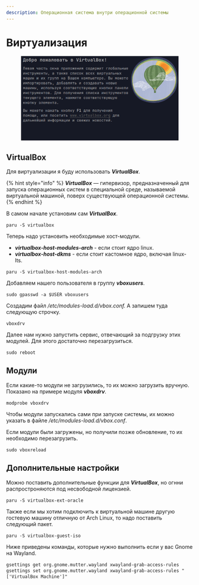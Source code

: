 ```yaml
---
description: Операционная система внутри операционной системы
---
```


# Виртуализация

<figure><img src="../../.gitbook/assets/image (1).png" alt=""><figcaption></figcaption></figure>

## VirtualBox

Для виртуализации я буду использовать _**VirtualBox**_.

{% hint style="info" %}
_**VirtualBox**_ — гипервизор, предназначенный для запуска операционных систем в специальной среде, называемой виртуальной машиной, поверх существующей операционной системы.&#x20;
{% endhint %}

В самом начале установим сам _**VirtualBox**_.

```shell
paru -S virtualbox
```

Теперь надо установить необходимые хост-модули.

* _**virtualbox-host-modules-arch**_ - если стоит ядро linux.
* _**virtualbox-host-dkms**_ -  если стоит кастомное ядро, включая linux-lts.

```shell
paru -S virtualbox-host-modules-arch
```

Добавляем нашего пользователя в группу _**vboxusers**_.

```shell
sudo gpasswd -a $USER vboxusers
```

Создадим файл _/etc/modules-load.d/vbox.conf._ А запишем туда следующую строчку.

```shell
vboxdrv
```

Далее нам нужно запустить сервис, отвечающий за подгрузку этих модулей. Для этого достаточно перезагрузиться.

```shell
sudo reboot
```

## Модули

Если какие-то модули не загрузились, то их можно загрузить вручную. Показано на примере модуля _**vboxdrv**_.

```shell
modprobe vboxdrv
```

Чтобы модули запускались сами при запуске системы, их можно указать в файле _/etc/modules-load.d/vbox.conf_.

Если модули были загружены, но получили позже обновление, то их необходимо перезагрузить.

```shell
sudo vboxreload
```

## Дополнительные настройки

Можно поставить дополнительные функции для _**VirtualBox**_, но огнни распростроняются под несвободной лицензией.

```shell
paru -S virtualbox-ext-oracle
```

Также если мы хотим подключить к виртуальной машине другую гостевую машину отличную от Arch Linux, то надо поставить следующий пакет.

```shell
paru -S virtualbox-guest-iso
```

Ниже приведены команды, которые нужно выполнить если у вас Gnome на Wayland.

```shell
gsettings get org.gnome.mutter.wayland xwayland-grab-access-rules
gsettings set org.gnome.mutter.wayland xwayland-grab-access-rules "['VirtualBox Machine']"
```



